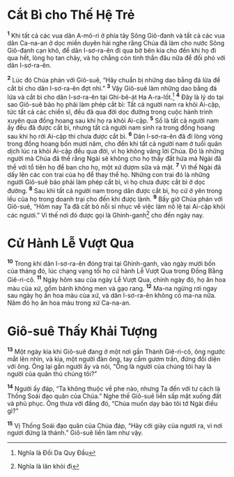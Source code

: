 # Cắt Bì cho Thế Hệ Trẻ

<sup><b>1</b></sup> Khi tất cả các vua dân A-mô-ri ở phía tây Sông Giô-đanh và tất cả các vua dân Ca-na-an ở dọc miền duyên hải nghe rằng Chúa đã làm cho nước Sông Giô-đanh cạn khô, để dân I-sơ-ra-ên đi qua bờ bên kia cho đến khi họ đi qua hết, lòng họ tan chảy, và họ chẳng còn tinh thần đâu nữa để đối phó với dân I-sơ-ra-ên.

<sup><b>2</b></sup> Lúc đó Chúa phán với Giô-suê, “Hãy chuẩn bị những dao bằng đá lửa để cắt bì cho dân I-sơ-ra-ên đợt nhì.” <sup><b>3</b></sup> Vậy Giô-suê làm những dao bằng đá lửa và cắt bì cho dân I-sơ-ra-ên tại Ghi-bê-át Ha A-ra-lốt.[^1-3b460d35-ac49-4fd9-a806-db2301a87068] <sup><b>4</b></sup> Ðây là lý do tại sao Giô-suê bảo họ phải làm phép cắt bì: Tất cả người nam ra khỏi Ai-cập, tức tất cả các chiến sĩ, đều đã qua đời dọc đường trong cuộc hành trình xuyên qua đồng hoang sau khi họ ra khỏi Ai-cập. <sup><b>5</b></sup> Số là tất cả người nam ấy đều đã được cắt bì, nhưng tất cả người nam sinh ra trong đồng hoang sau khi họ rời Ai-cập thì chưa được cắt bì. <sup><b>6</b></sup> Dân I-sơ-ra-ên đã đi lòng vòng trong đồng hoang bốn mươi năm, cho đến khi tất cả người nam ở tuổi quân dịch lúc ra khỏi Ai-cập đều qua đời, vì họ không vâng lời Chúa. Ðó là những người mà Chúa đã thề rằng Ngài sẽ không cho họ thấy đất hứa mà Ngài đã thề với tổ tiên họ để ban cho họ, một xứ đượm sữa và mật. <sup><b>7</b></sup> Vì thế Ngài đã dấy lên các con trai của họ để thay thế họ. Những con trai đó là những người Giô-suê bảo phải làm phép cắt bì, vì họ chưa được cắt bì ở dọc đường. <sup><b>8</b></sup> Sau khi tất cả người nam trong dân được cắt bì, họ cứ ở yên trong lều của họ trong doanh trại cho đến khi được lành. <sup><b>9</b></sup> Bấy giờ Chúa phán với Giô-suê, “Hôm nay Ta đã cất bỏ nỗi sỉ nhục về việc làm nô lệ tại Ai-cập khỏi các ngươi.” Vì thế nơi đó được gọi là Ghinh-ganh[^2-3b460d35-ac49-4fd9-a806-db2301a87068] cho đến ngày nay.

# Cử Hành Lễ Vượt Qua

<sup><b>10</b></sup> Trong khi dân I-sơ-ra-ên đóng trại tại Ghinh-ganh, vào ngày mười bốn của tháng đó, lúc chạng vạng tối họ cử hành Lễ Vượt Qua trong Ðồng Bằng Giê-ri-cô. <sup><b>11</b></sup> Ngày hôm sau của ngày Lễ Vượt Qua, chính ngày đó, họ ăn hoa màu của xứ, gồm bánh không men và gạo rang. <sup><b>12</b></sup> Ma-na ngừng rơi ngay sau ngày họ ăn hoa màu của xứ, và dân I-sơ-ra-ên không có ma-na nữa. Năm đó họ ăn hoa màu trong xứ Ca-na-an.

# Giô-suê Thấy Khải Tượng

<sup><b>13</b></sup> Một ngày kia khi Giô-suê đang ở một nơi gần Thành Giê-ri-cô, ông ngước mắt lên nhìn, và kìa, một người đàn ông, tay cầm gươm trần, đứng đối diện với ông. Ông lại gần người ấy và nói, “Ông là người của chúng tôi hay là người của quân thù chúng tôi?”

<sup><b>14</b></sup> Người ấy đáp, “Ta không thuộc về phe nào, nhưng Ta đến với tư cách là Thống Soái đạo quân của Chúa.” Nghe thế Giô-suê liền sấp mặt xuống đất và phủ phục. Ông thưa với đấng đó, “Chúa muốn dạy bảo tôi tớ Ngài điều gì?”

<sup><b>15</b></sup> Vị Thống Soái đạo quân của Chúa đáp, “Hãy cởi giày của ngươi ra, vì nơi ngươi đứng là thánh.” Giô-suê liền làm như vậy.

[^1-3b460d35-ac49-4fd9-a806-db2301a87068]: Nghĩa là Ðồi Da Quy Ðầu

[^2-3b460d35-ac49-4fd9-a806-db2301a87068]: Nghĩa là lăn khỏi đi
